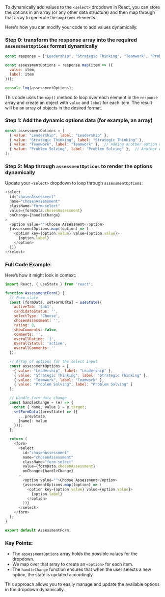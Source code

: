 To dynamically add values to the `<select>` dropdown in React, you can store the options in an array (or any other data structure) and then map through that array to generate the `<option>` elements.

Here's how you can modify your code to add values dynamically:


### Step 0: transform the response array into the required `assessmentOptions` format dynamically


```javascript
const response = ["Leadership", "Strategic Thinking", "Teamwork", "Problem Solving"];

const assessmentOptions = response.map(item => ({
  value: item,
  label: item
}));

console.log(assessmentOptions);
```

This code uses the `map()` method to loop over each element in the `response` array and create an object with `value` and `label` for each item. The result will be an array of objects in the desired format.
### Step 1: Add the dynamic options data (for example, an array)

```javascript
const assessmentOptions = [
  { value: "Leadership", label: "Leadership" },
  { value: "Strategic Thinking", label: "Strategic Thinking" },
  { value: "Teamwork", label: "Teamwork" },  // Adding another option dynamically
  { value: "Problem Solving", label: "Problem Solving" },  // Another dynamic option
];
```

### Step 2: Map through `assessmentOptions` to render the options dynamically

Update your `<select>` dropdown to loop through `assessmentOptions`:

```javascript
<select
  id="chosenAssessment"
  name="chosenAssessment"
  className="form-select"
  value={formData.chosenAssessment}
  onChange={handleChange}
>
  <option value="">Choose Assessment</option>
  {assessmentOptions.map((option) => (
    <option key={option.value} value={option.value}>
      {option.label}
    </option>
  ))}
</select>
```

### Full Code Example:
Here’s how it might look in context:

```javascript
import React, { useState } from 'react';

function AssessmentForm() {
  // Form state
  const [formData, setFormData] = useState({
    activeTab: 'tab1',
    candidateStatus: '',
    selectType: 'Choose',
    chosenAssessment: '',
    rating: 0,
    showComments: false,
    comments: '',
    overallRating: '1',
    overallStatus: 'active',
    overallComments: ''
  });

  // Array of options for the select input
  const assessmentOptions = [
    { value: "Leadership", label: "Leadership" },
    { value: "Strategic Thinking", label: "Strategic Thinking" },
    { value: "Teamwork", label: "Teamwork" },
    { value: "Problem Solving", label: "Problem Solving" }
  ];

  // Handle form data change
  const handleChange = (e) => {
    const { name, value } = e.target;
    setFormData((prevState) => ({
      ...prevState,
      [name]: value
    }));
  };

  return (
    <form>
      <select
        id="chosenAssessment"
        name="chosenAssessment"
        className="form-select"
        value={formData.chosenAssessment}
        onChange={handleChange}
      >
        <option value="">Choose Assessment</option>
        {assessmentOptions.map((option) => (
          <option key={option.value} value={option.value}>
            {option.label}
          </option>
        ))}
      </select>
    </form>
  );
}

export default AssessmentForm;
```

### Key Points:
- The `assessmentOptions` array holds the possible values for the dropdown.
- We map over that array to create an `<option>` for each item.
- The `handleChange` function ensures that when the user selects a new option, the state is updated accordingly.

This approach allows you to easily manage and update the available options in the dropdown dynamically.

